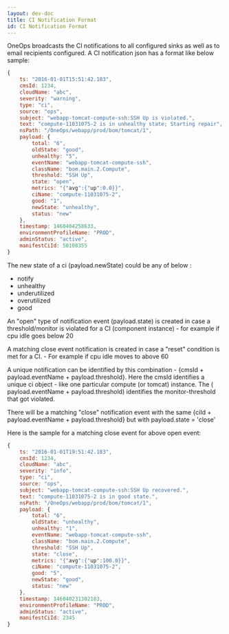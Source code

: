 ```yaml
---
layout: dev-doc
title: CI Notification Format
id: CI Notification Format
---
```


OneOps broadcasts the CI notifications to all configured sinks as well as to email recipients configured.
A CI notification json has a format like below sample:


~~~javascript
{
    ts: "2016-01-01T15:51:42.183",
    cmsId: 1234,
    cloudName: "abc",
    severity: "warning",
    type: "ci",
    source: "ops",
    subject: "webapp-tomcat-compute-ssh:SSH Up is violated.",
    text: "compute-11031075-2 is in unhealthy state; Starting repair",
    nsPath: "/OneOps/webapp/prod/bom/tomcat/1",
    payload: {
        total: "6",
        oldState: "good",
        unhealthy: "5",
        eventName: "webapp-tomcat-compute-ssh",
        className: "bom.main.2.Compute",
        threshold: "SSH Up",
        state: "open",
        metrics: "{"avg":{"up":0.0}}",
        ciName: "compute-11031075-2",
        good: "1",
        newState: "unhealthy",
        status: "new"
    },
    timestamp: 1460404258633,
    environmentProfileName: "PROD",
    adminStatus: "active",
    manifestCiId: 58108355
}
~~~

The new state of a ci (payload.newState) could be any of below :

- notify
- unhealthy
- underutilized
- overutilized
- good

An "open" type of notification event (payload.state) is created in case a threshold/monitor is violated for a CI (component instance) - for example if cpu idle goes below 20


A matching close event notification is created in case a "reset" condition is met for a CI. - For example if cpu idle moves to  above 60


A unique notification can be identified by this combination - {cmsId + payload.eventName + payload.threshold}. Here the cmsId identifies a unique ci object - like one particular compute (or tomcat) instance. The ( payload.eventName + payload.threshold) identifies the monitor-threshold that got violated.


There will be a matching "close" notification event with the same {ciId + payload.eventName + payload.threshold} but with payload.state = 'close'

Here is the sample for a matching close event for above open event:

~~~javascript
{
    ts: "2016-01-01T19:51:42.183",
    cmsId: 1234,
    cloudName: "abc",
    severity: "info",
    type: "ci",
    source: "ops",
    subject: "webapp-tomcat-compute-ssh:SSH Up recovered.",
    text: "compute-11031075-2 is in good state.",
    nsPath: "/OneOps/webapp/prod/bom/tomcat/1",
    payload: {
        total: "6",
        oldState: "unhealthy",
        unhealthy: "1",
        eventName: "webapp-tomcat-compute-ssh",
        className: "bom.main.2.Compute",
        threshold: "SSH Up",
        state: "close",
        metrics: "{"avg":{"up":100.0}}",
        ciName: "compute-11031075-2",
        good: "5",
        newState: "good",
        status: "new"
    },
    timestamp: 146040231302183,
    environmentProfileName: "PROD",
    adminStatus: "active",
    manifestCiId: 2345
}
~~~
